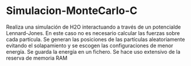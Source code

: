 # Simulacion-MonteCarlo-C
Realiza una simulación de H2O interactuando a través de un potencialde Lennard-Jones. En este caso no es necesario calcular las fuerzas sobre cada partícula.
Se generan las posiciones de las partículas aleatoriamente evitando el solapamiento y se escogen las configuraciones de menor energía. Se guarda la energía en un fichero.
Se hace uso extensivo de la reserva de memoria RAM
